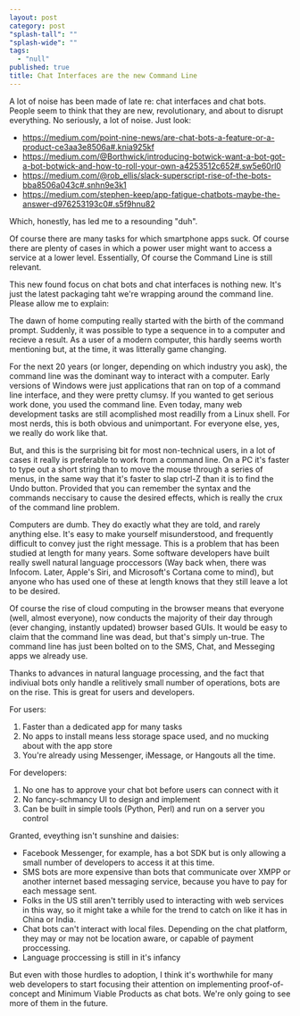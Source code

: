 ```yaml
---
layout: post
category: post
"splash-tall": ""
"splash-wide": ""
tags: 
  - "null"
published: true
title: Chat Interfaces are the new Command Line
---
```



A lot of noise has been made of late re: chat interfaces and chat bots. People seem to think that they are new, revolutionary, and about to disrupt everything. No seriously, a lot of noise. Just look: 

- https://medium.com/point-nine-news/are-chat-bots-a-feature-or-a-product-ce3aa3e8506a#.knia925kf
- https://medium.com/@Borthwick/introducing-botwick-want-a-bot-got-a-bot-botwick-and-how-to-roll-your-own-a4253512c652#.sw5e60rl0
- https://medium.com/@rob_ellis/slack-superscript-rise-of-the-bots-bba8506a043c#.snhn9e3k1
- https://medium.com/stephen-keep/app-fatigue-chatbots-maybe-the-answer-d976253193c0#.s5f9hnu82

Which, honestly, has led me to a resounding "duh". 

Of course there are many tasks for which smartphone apps suck. Of course there are plenty of cases in which a power user might want to access a service at a lower level. Essentially, Of course the Command Line is still relevant. 

This new found focus on chat bots and chat interfaces is nothing new. It's just the latest packaging taht we're wrapping around the command line. Please allow me to explain: 

The dawn of home computing really started with the birth of the command prompt. Suddenly, it was possible to type a sequence in to a computer and recieve a result. As a user of a modern computer, this hardly seems worth mentioning but, at the time, it was litterally game changing. 

For the next 20 years (or longer, depending on which industry you ask), the command line was the dominant way to interact with a computer. Early versions of Windows were just applications that ran on top of a command line interface, and they were pretty clumsy. If you wanted to get serious work done, you used the command line. Even today, many web development tasks are still acomplished most readilly from a Linux shell. For most nerds, this is both obvious and unimportant. For everyone else, yes, we really do work like that. 

But, and this is the surprising bit for most non-technical users, in a lot of cases it really is preferable to work from a command line. On a PC it's faster to type out a short string than to move the mouse through a series of menus, in the same way that it's faster to slap ctrl-Z than it is to find the Undo button. Provided that you can remember the syntax and the commands neccisary to cause the desired effects, which is really the crux of the command line problem. 

Computers are dumb. They do exactly what they are told, and rarely anything else. It's easy to make yourself misunderstood, and frequently difficult to convey just the right message. This is a problem that has been studied at length for many years. Some software developers have built really swell natural language proccessors (Way back when, there was Infocom. Later, Apple's Siri, and  Microsoft's Cortana come to mind), but anyone who has used one of these at length knows that they still leave a lot to be desired. 

Of course the rise of cloud computing in the browser means that everyone (well, almost everyone), now conducts the majority of their day through (ever changing, instantly updated) browser based GUIs. It would be easy to claim that the command line was dead, but that's simply un-true. The command line has just been bolted on to the SMS, Chat, and Messeging apps we already use. 

Thanks to advances in natural language processing, and the fact that indiviual bots only handle a relitively small number of operations, bots are on the rise. This is great for users and developers. 

For users: 

1. Faster than a dedicated app for many tasks
2. No apps to install means less storage space used, and no mucking about with the app store
3. You're already using Messenger, iMessage, or Hangouts all the time. 

For developers: 

1. No one has to approve your chat bot before users can connect with it
2. No fancy-schmancy UI to design and implement 
3. Can be built in simple tools (Python, Perl) and run on a server you control 

Granted, eveything isn't sunshine and daisies:

- Facebook Messenger, for example, has a bot SDK but is only allowing a small number of developers to access it at this time.
- SMS bots are more expensive than bots that communicate over XMPP or another internet based messaging service, because you have to pay for each message sent.
- Folks in the US still aren't terribly used to interacting with web services in this way, so it might take a while for the trend to catch on like it has in China or India. 
- Chat bots can't interact with local files. Depending on the chat platform, they may or may not be location aware, or capable of payment proccessing.
- Language proccessing is still in it's infancy 

But even with those hurdles to adoption, I think it's worthwhile for many web developers to start focusing their attention on implementing proof-of-concept and Minimum Viable Products as chat bots. We're only going to see more of them in the future. 

